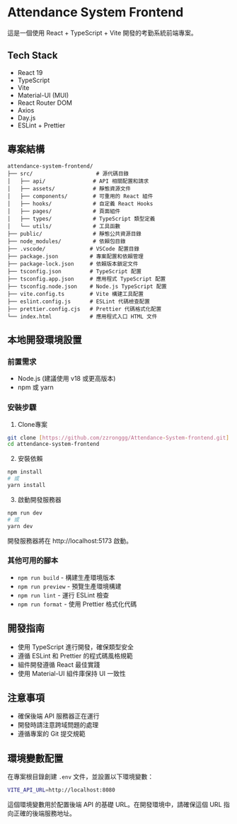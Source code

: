 # Attendance System Frontend

這是一個使用 React + TypeScript + Vite 開發的考勤系統前端專案。

## Tech Stack

- React 19
- TypeScript
- Vite
- Material-UI (MUI)
- React Router DOM
- Axios
- Day.js
- ESLint + Prettier

## 專案結構

```
attendance-system-frontend/
├── src/                    # 源代碼目錄
│   ├── api/               # API 相關配置和請求
│   ├── assets/            # 靜態資源文件
│   ├── components/        # 可重用的 React 組件
│   ├── hooks/             # 自定義 React Hooks
│   ├── pages/             # 頁面組件
│   ├── types/             # TypeScript 類型定義
│   └── utils/             # 工具函數
├── public/                # 靜態公共資源目錄
├── node_modules/          # 依賴包目錄
├── .vscode/              # VSCode 配置目錄
├── package.json          # 專案配置和依賴管理
├── package-lock.json     # 依賴版本鎖定文件
├── tsconfig.json         # TypeScript 配置
├── tsconfig.app.json     # 應用程式 TypeScript 配置
├── tsconfig.node.json    # Node.js TypeScript 配置
├── vite.config.ts        # Vite 構建工具配置
├── eslint.config.js      # ESLint 代碼檢查配置
├── prettier.config.cjs   # Prettier 代碼格式化配置
└── index.html            # 應用程式入口 HTML 文件
```

## 本地開發環境設置

### 前置需求

- Node.js (建議使用 v18 或更高版本)
- npm 或 yarn

### 安裝步驟

1. Clone專案
```bash
git clone [https://github.com/zzronggg/Attendance-System-frontend.git]
cd attendance-system-frontend
```

2. 安裝依賴
```bash
npm install
# 或
yarn install
```

3. 啟動開發服務器
```bash
npm run dev
# 或
yarn dev
```

開發服務器將在 http://localhost:5173 啟動。

### 其他可用的腳本

- `npm run build` - 構建生產環境版本
- `npm run preview` - 預覽生產環境構建
- `npm run lint` - 運行 ESLint 檢查
- `npm run format` - 使用 Prettier 格式化代碼

## 開發指南

- 使用 TypeScript 進行開發，確保類型安全
- 遵循 ESLint 和 Prettier 的程式碼風格規範
- 組件開發遵循 React 最佳實踐
- 使用 Material-UI 組件庫保持 UI 一致性

## 注意事項

- 確保後端 API 服務器正在運行
- 開發時請注意跨域問題的處理
- 遵循專案的 Git 提交規範

## 環境變數配置

在專案根目錄創建 `.env` 文件，並設置以下環境變數：

```bash
VITE_API_URL=http://localhost:8080
```

這個環境變數用於配置後端 API 的基礎 URL。在開發環境中，請確保這個 URL 指向正確的後端服務地址。